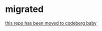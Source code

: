 # migrated

[this repo has been moved to codeberg baby](https://codeberg.org/gintoxicating/gts-ginnys-tonic)
